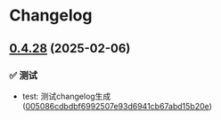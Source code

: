 # Changelog

## [0.4.28](///compare/v0.4.27...v0.4.28) (2025-02-06)


### ✅ 测试

* test: 测试changelog生成 ([005086cdbdbf6992507e93d6941cb67abd15b20e](https://github.com/aatrooox/blog.zzao.club/commit/005086cdbdbf6992507e93d6941cb67abd15b20e))
